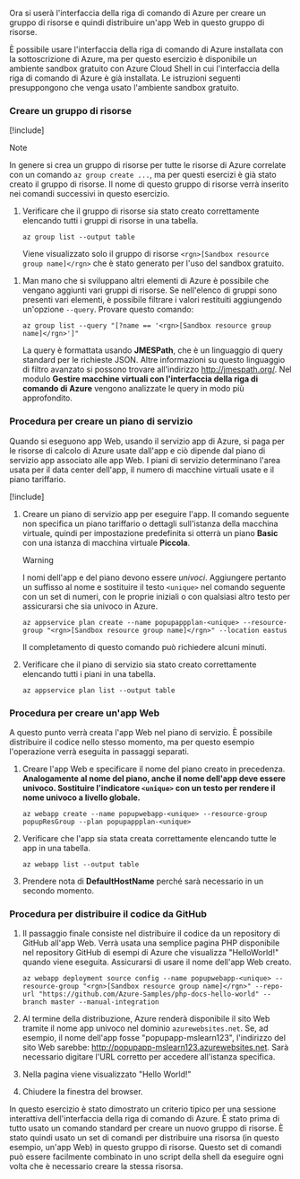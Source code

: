 Ora si userà l'interfaccia della riga di comando di Azure per creare un gruppo di risorse e quindi distribuire un'app Web in questo gruppo di risorse.

È possibile usare l'interfaccia della riga di comando di Azure installata con la sottoscrizione di Azure, ma per questo esercizio è disponibile un ambiente sandbox gratuito con Azure Cloud Shell in cui l'interfaccia della riga di comando di Azure è già installata. Le istruzioni seguenti presuppongono che venga usato l'ambiente sandbox gratuito.

### <a name="create-a-resource-group"></a>Creare un gruppo di risorse

[!include[](../../../includes/azure-sandbox-activate.md)]

> [!NOTE]
> In genere si crea un gruppo di risorse per tutte le risorse di Azure correlate con un comando `az group create ...`, ma per questi esercizi è già stato creato il gruppo di risorse. Il nome di questo gruppo di risorse verrà inserito nei comandi successivi in questo esercizio.

<!-- TODO: This is original text prior to updates to use the sandbox. These can be worked back in as instructions for people using their own subscriptions. There is one more block like this below. Note that the assignment of RESOURCE_GROUP below would need to be different as well. -->

<!-- 1. Open a bash shell on Linux or macOS, or open the Command Prompt window or PowerShell if working from Windows. -->

<!-- 1. Start the Azure CLI and run the login command.

    ```azurecli
    az login
    ```
    If you do not get an Azure sign-in page in your web browser, follow the command-line instructions and enter an authorization code at [https://aka.ms/devicelogin](https://aka.ms/devicelogin). -->

<!-- 1. Create a resource group.

    ```azurecli
    az group create --location westeurope --name popupResGroup
    ``` -->

1. Verificare che il gruppo di risorse sia stato creato correttamente elencando tutti i gruppi di risorse in una tabella.

    ```azurecli
    az group list --output table
    ```

    Viene visualizzato solo il gruppo di risorse `<rgn>[Sandbox resource group name]</rgn>` che è stato generato per l'uso del sandbox gratuito.

<!-- > [!TIP]
> You can also confirm the resource was created in the Azure portal. Open a web browser, sign in to the portal and navigate to the **Resource Groups** section. The new resource group should be displayed in the list. -->

1. Man mano che si sviluppano altri elementi di Azure è possibile che vengano aggiunti vari gruppi di risorse. Se nell'elenco di gruppi sono presenti vari elementi, è possibile filtrare i valori restituiti aggiungendo un'opzione `--query`. Provare questo comando:

    ```azurecli
    az group list --query "[?name == '<rgn>[Sandbox resource group name]</rgn>']"
    ```

    La query è formattata usando **JMESPath**, che è un linguaggio di query standard per le richieste JSON. Altre informazioni su questo linguaggio di filtro avanzato si possono trovare all'indirizzo <http://jmespath.org/>. Nel modulo **Gestire macchine virtuali con l'interfaccia della riga di comando di Azure** vengono analizzate le query in modo più approfondito.

### <a name="steps-to-create-a-service-plan"></a>Procedura per creare un piano di servizio

Quando si eseguono app Web, usando il servizio app di Azure, si paga per le risorse di calcolo di Azure usate dall'app e ciò dipende dal piano di servizio app associato alle app Web. I piani di servizio determinano l'area usata per il data center dell'app, il numero di macchine virtuali usate e il piano tariffario.

[!include[](../../../includes/azure-sandbox-regions-first-mention-note.md)]

1. Creare un piano di servizio app per eseguire l'app. Il comando seguente non specifica un piano tariffario o dettagli sull'istanza della macchina virtuale, quindi per impostazione predefinita si otterrà un piano **Basic** con una istanza di macchina virtuale **Piccola**.

    > [!WARNING]
    > I nomi dell'app e del piano devono essere _univoci_. Aggiungere pertanto un suffisso al nome e sostituire il testo `<unique>` nel comando seguente con un set di numeri, con le proprie iniziali o con qualsiasi altro testo per assicurarsi che sia univoco in Azure.

    ```azurecli
    az appservice plan create --name popupappplan-<unique> --resource-group "<rgn>[Sandbox resource group name]</rgn>" --location eastus
    ```

    Il completamento di questo comando può richiedere alcuni minuti.

1. Verificare che il piano di servizio sia stato creato correttamente elencando tutti i piani in una tabella.

    ```azurecli
    az appservice plan list --output table
    ```

### <a name="steps-to-create-a-web-app"></a>Procedura per creare un'app Web

A questo punto verrà creata l'app Web nel piano di servizio. È possibile distribuire il codice nello stesso momento, ma per questo esempio l'operazione verrà eseguita in passaggi separati.

1. Creare l'app Web e specificare il nome del piano creato in precedenza. **Analogamente al nome del piano, anche il nome dell'app deve essere univoco. Sostituire l'indicatore `<unique>` con un testo per rendere il nome univoco a livello globale.**
    ```azurecli
    az webapp create --name popupwebapp-<unique> --resource-group popupResGroup --plan popupappplan-<unique>
    ```

1. Verificare che l'app sia stata creata correttamente elencando tutte le app in una tabella.

    ```azurecli
    az webapp list --output table
    ```

1. Prendere nota di **DefaultHostName** perché sarà necessario in un secondo momento.

### <a name="steps-to-deploy-code-from-github"></a>Procedura per distribuire il codice da GitHub

1. Il passaggio finale consiste nel distribuire il codice da un repository di GitHub all'app Web. Verrà usata una semplice pagina PHP disponibile nel repository GitHub di esempi di Azure che visualizza "HelloWorld!" quando viene eseguita. Assicurarsi di usare il nome dell'app Web creato.

    ```azurecli
    az webapp deployment source config --name popupwebapp-<unique> --resource-group "<rgn>[Sandbox resource group name]</rgn>" --repo-url "https://github.com/Azure-Samples/php-docs-hello-world" --branch master --manual-integration
    ```

1. Al termine della distribuzione, Azure renderà disponibile il sito Web tramite il nome app univoco nel dominio `azurewebsites.net`. Se, ad esempio, il nome dell'app fosse "popupapp-mslearn123", l'indirizzo del sito Web sarebbe: <http://popupapp-mslearn123.azurewebsites.net>. Sarà necessario digitare l'URL corretto per accedere all'istanza specifica.

1. Nella pagina viene visualizzato "Hello World!"

1. Chiudere la finestra del browser.

In questo esercizio è stato dimostrato un criterio tipico per una sessione interattiva dell'interfaccia della riga di comando di Azure. È stato prima di tutto usato un comando standard per creare un nuovo gruppo di risorse. È stato quindi usato un set di comandi per distribuire una risorsa (in questo esempio, un'app Web) in questo gruppo di risorse. Questo set di comandi può essere facilmente combinato in uno script della shell da eseguire ogni volta che è necessario creare la stessa risorsa.
